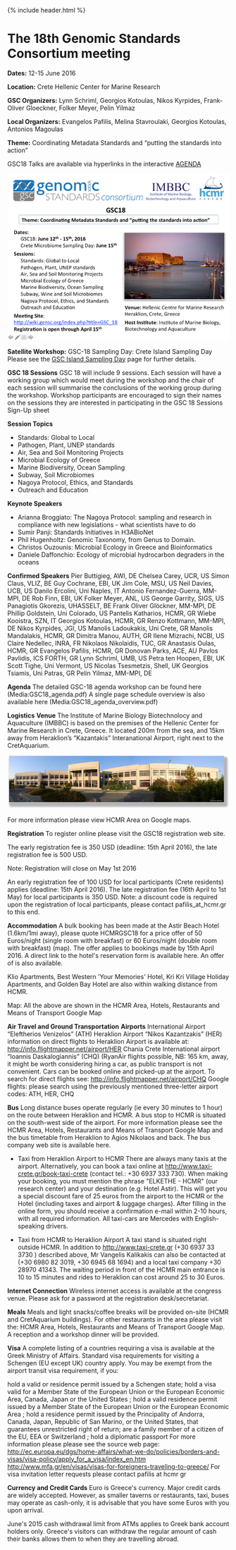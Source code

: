 {% include header.html %}

**The 18th Genomic Standards Consortium meeting**
=============================================
 
**Dates:** 12-15 June 2016 

**Location:** Crete Hellenic Center for Marine Research

**GSC Organizers:** Lynn Schriml, Georgios Kotoulas, Nikos Kyrpides, Frank-Oliver Gloeckner, Folker Meyer, Pelin Yilmaz

**Local Organizers:** Evangelos Pafilis, Melina Stavroulaki, Georgios Kotoulas, Antonios Magoulas

**Theme:** Coordinating Metadata Standards and “putting the standards into action”

GSC18 Talks are available via hyperlinks in the interactive [AGENDA](GSC18Agenda.pdf) 


![](Gsc18_announcement_3.png)

**Satellite Workshop:** GSC-18 Sampling Day: Crete Island Sampling Day Please see the [GSC Island Sampling Day]() page for further details.

**GSC 18 Sessions**
GSC 18 will include 9 sessions. Each session will have a working group which would meet during the workshop and the chair of each session will summarise the conclusions of the working group during the workshop. Workshop participants are encouraged to sign their names on the sessions they are interested in participating in the GSC 18 Sessions Sign-Up sheet

**Session Topics**
* Standards: Global to Local
* Pathogen, Plant, UNEP standards
* Air, Sea and Soil Monitoring Projects
* Microbial Ecology of Greece
* Marine Biodiversity, Ocean Sampling
* Subway, Soil Microbiomes
* Nagoya Protocol, Ethics, and Standards
* Outreach and Education

**Keynote Speakers**
* Arianna Broggiato: The Nagoya Protocol: sampling and research in compliance with new legislations - what scientists have to do
* Sumir Panji: Standards Initiatives in H3ABioNet
* Phil Hugenholtz: Genomic Taxonomy, from Genus to Domain.
* Christos Ouzounis: Microbial Ecology in Greece and Bioinformatics
* Daniele Daffonchio: Ecology of microbial hydrocarbon degraders in the oceans

**Confirmed Speakers**
Pier Buttigieg, AWI, DE
Chelsea Carey, UCR, US
Simon Claus, VLIZ, BE
Guy Cochrane, EBI, UK
Jim Cole, MSU, US
Neil Davies, UCB, US
Danilo Ercolini, Uni Naples, IT
Antonio Fernandez-Guerra, MM-MPI, DE
Rob Finn, EBI, UK
Folker Meyer, ANL, US
George Garrity, SIGS, US
Panagiotis Gkorezis, UHASSELT, BE
Frank Oliver Glöckner, MM-MPI, DE
Phillip Goldstein, Uni Colorado, US
Pantelis Katharios, HCMR, GR
Wiebe Kooistra, SZN, IT
Georgios Kotoulas, HCMR, GR
Renzo Kottmann, MM-MPI, DE
Nikos Kyrpides, JGI, US
Manolis Ladoukakis, Uni Crete, GR
Manolis Mandalakis, HCMR, GR
Dimitra Manou, AUTH, GR
Ilene Mizrachi, NCBI, US
Claire Nedellec, INRA, FR
Nikolaos Nikolaidis, TUC, GR
Anastasis Oulas, HCMR, GR
Evangelos Pafilis, HCMR, GR
Donovan Parks, ACE, AU
Pavlos Pavlidis, ICS FORTH, GR
Lynn Schriml, UMB, US
Petra ten Hoopen, EBI, UK
Scott Tighe, Uni Vermont, US
Nicolas Tsesmetzis, Shell, UK
Georgios Tsiamis, Uni Patras, GR
Pelin Yilmaz, MM-MPI, DE

**Agenda**
The detailed GSC-18 agenda workshop can be found here (Media:GSC18_agenda.pdf)
A single page schedule overview is also available here (Media:GSC18_agenda_overview.pdf)

**Logistics**
**Venue**
The Institute of Marine Biology Biotechnolocy and Aquaculture (IMBBC) is based on the premises of the Hellenic Center for Marine Research in Crete, Greece. It located 200m from the sea, and 15km away from Heraklion’s “Kazantakis” Interanational Airport, right next to the CretAquarium.

![](Hcmr_crete.jpg)

For more information please view HCMR Area on Google maps.


**Registration**
To register online please visit the GSC18 registration web site.

The early registration fee is 350 USD (deadline: 15th April 2016),
the late registration fee is 500 USD.

Note: Registration will close on May 1st 2016

An early registration fee of 100 USD for local participants (Crete residents) applies
(deadline: 15th April 2016). The late registration fee (16th April to 1st May) for local participants is 350 USD.
Note: a discount code is required upon the registration of local participants,
please contact pafilis_at_hcmr.gr to this end.

**Accommodation**
A bulk booking has been made at the Astir Beach Hotel (1.6km/1mi away), please quote HCMRGSC18 for a price offer of 50 Euros/night (single room with breakfast) or 60 Euros/night (double room with breakfast) (map). The offer applies to bookings made by 15th April 2016. A direct link to the hotel's reservation form is available here. An offer of is also available.

Klio Apartments, Best Western 'Your Memories' Hotel, Kri Kri Village Holiday Apartments, and Golden Bay Hotel are also within walking distance from HCMR.

Map: All the above are shown in the HCMR Area, Hotels, Restaurants and Means of Transport Google Map

**Air Travel and Ground Transportation**
**Airports**
International Airport “Eleftherios Venizelos” (ATH)
Heraklion Airport “Nikos Kazantzakis” (HER)
information on direct flights to Heraklion Airport is available at: http://info.flightmapper.net/airport/HER
Chania Crete International airport “Ioannis Daskalogiannis” (CHQ) (RyanAir flights possible, NB: 165 km, away, it might be worth considering hiring a car, as public transport is not convenient. Cars can be booked online and picked-up at the airport.
To search for direct flights see: http://info.flightmapper.net/airport/CHQ
Google flights: please search using the previously mentioned three-letter airport codes: ATH, HER, CHQ

**Bus**
Long distance buses operate regularly (ie every 30 minutes to 1 hour) on the route between Heraklion and HCMR. A bus stop to HCMR is situated on the south-west side of the airport. For more information please see the HCMR Area, Hotels, Restaurants and Means of Transport Google Map and the bus timetable from Heraklion to Agios Nikolaos and back. The bus company web site is available here.

* Taxi from Heraklion Airport to HCMR
There are always many taxis at the airport. Alternatively, you can book a taxi online at http://www.taxi-crete.gr/book-taxi-crete (contact tel.: +30 6937 333 730). When making your booking, you must mention the phrase "ELKETHE - HCMR" (our research center) and your destination (e.g. Hotel Astir). This will get you a special discount fare of 25 euros from the airport to the ΗCMR or the Hotel (including taxes and airport & luggage charges). After filling in the online form, you should receive a confirmation e-mail within 2-10 hours, with all required information. All taxi-cars are Mercedes with English-speaking drivers.

* Taxi from HCMR to Heraklion Airport
A taxi stand is situated right outside HCMR. In addition to http://www.taxi-crete.gr (+30 6937 33 3730 ) described above, Mr Vangelis Kalikakis can also be contacted at (+30 6980 82 3019, +30 6945 68 1694) and a local taxi company +30 28970 41343. The waiting period in front of the HCMR main entrance is 10 to 15 minutes and rides to Heraklion can cost around 25 to 30 Euros.

**Internet Connection**
Wireless internet access is available at the congress venue. Please ask for a password at the registration desk/secretariat.

**Meals**
Meals and light snacks/coffee breaks will be provided on-site (HCMR and CretAquarium buildings). For other restaurants in the area please visit the: HCMR Area, Hotels, Restaurants and Means of Transport Google Map. A reception and a workshop dinner will be provided.

**Visa**
A complete listing of a countries requiring a visa is available at the Greek Ministry of Affairs. Standard visa requirements for visiting a Schengen (EU except UK) country apply. You may be exempt from the airport transit visa requirement, if you:

hold a valid or residence permit issued by a Schengen state;
hold a visa valid for a Member State of the European Union or the European Economic Area, Canada, Japan or the United States ;
hold a valid residence permit issued by a Member State of the European Union or the European Economic Area ;
hold a residence permit issued by the Principality of Andorra, Canada, Japan, Republic of San Marino, or the United States, that guarantees unrestricted right of return;
are a family member of a citizen of the EU, EEA or Switzerland ;
hold a diplomatic passport
For more information please please see the source web page: http://ec.europa.eu/dgs/home-affairs/what-we-do/policies/borders-and-visas/visa-policy/apply_for_a_visa/index_en.htm http://www.mfa.gr/en/visas/visas-for-foreigners-traveling-to-greece/ For visa invitation letter requests please contact pafilis at hcmr gr

**Currency and Credit Cards**
Euro is Greece's currency. Major credit cards are widely accepted. However, as smaller taverns or restaurants, taxi, buses may operate as cash-only, it is advisable that you have some Euros with you upon arrival.

June's 2015 cash withdrawal limit from ATMs applies to Greek bank account holders only. Greece's visitors can withdraw the regular amount of cash their banks allows them to when they are travelling abroad.